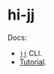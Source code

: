 # hi-jj

Docs:

- [`jj`](https://jj-vcs.github.io/jj/latest/) CLI.
- [Tutorial](https://steveklabnik.github.io/jujutsu-tutorial/).

